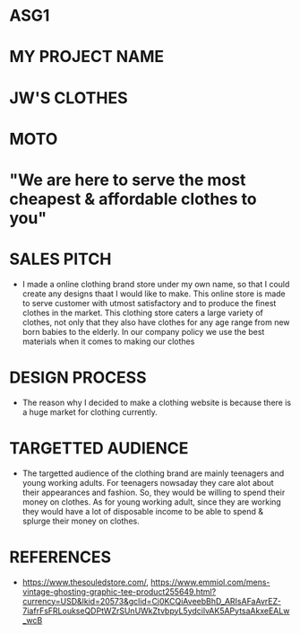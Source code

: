 # ASG1

# MY PROJECT NAME

# JW'S CLOTHES

# MOTO

# "We are here to serve the most cheapest & affordable clothes to you"

# SALES PITCH

- I made a online clothing brand store under my own name, so that I could create any designs thaat I would like to make. This online store is made to serve customer with utmost satisfactory and to produce the finest clothes in the market. This clothing store caters a large variety of clothes, not only that they also have clothes for any age range from new born babies to the elderly. In our company policy we use the best materials when it comes to making our clothes

# DESIGN PROCESS

- The reason why I decided to make a clothing website is because there is a huge market for clothing currently.

# TARGETTED AUDIENCE

- The targetted audience of the clothing brand are mainly teenagers and young working adults. For teenagers nowsaday they care alot about their appearances and fashion. So, they would be willing to spend their money on clothes. As for young working adult, since they are working they would have a lot of disposable income to be able to spend & splurge their money on clothes.

# REFERENCES

- https://www.thesouledstore.com/, https://www.emmiol.com/mens-vintage-ghosting-graphic-tee-product255649.html?currency=USD&lkid=20573&gclid=Cj0KCQiAveebBhD_ARIsAFaAvrEZ-7iafrFsFRLoukseQDPtWZrSUnUWkZtvbpyL5ydcilvAK5APytsaAkxeEALw_wcB
